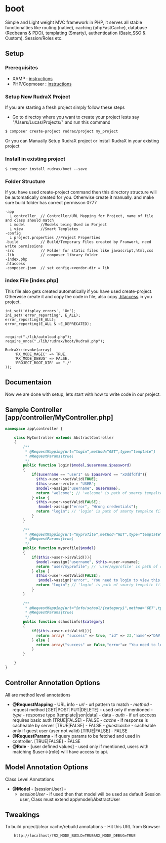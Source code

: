 # boot
Simple and Light weight MVC framework in PHP, it serves all stable functionalties like routing (native), caching (phpFastCache), database (Redbeans & PDO), templating (Smarty), authentication (Basic,SSO & Custom), Session/Roles etc.

## Setup

### Prerequisites
- XAMP : [instructions](https://github.com/boilerplatez/docs/blob/master/markdown/xampp/ENV.md)
- PHP/Copmoser : [instructions](https://github.com/boilerplatez/docs/blob/master/markdown/php/ENV.md)

### Setup New RudraX Project
If you are starting a fresh project simply follow these steps
- Go to directoy where you want to create your project lests say "/Users/Lucas/Projects/" and run this command
```bash
$ composer create-project rudrax/project my_project
```
Or you can Manually Setup RudraX project or install RudraX in your existing project

### Install in existing project
```
$ composer install rudrax/boot --save
```

### Folder Structure
If you have used create-project command then this directory structure will be automatically created for you. Otherwise create it manually. and make sure build folder has correct permisson 0777
```
-app
  L controller  // Controller/URL Mapping for Project, name of file and class should match
  L model       //Models being Used in Porject
  L view        //Smart Templates
-config
  L project.properties //Project Properties
-build          // Build/Temporary Files created by Framwork, need write permissions
-src            // Folder for static files like javascript,html,css 
-lib            // composer library folder
-index.php
.htaccess
-composer.json  // set config->vendor-dir = lib

```
### index File [index.php]
This file also gets created automatically if you have used create-project. Otherwise create it and copy the code in file, 
also copy [.htaccess](.rudraks/boot/master/root.htaccess) in you project.
```
ini_set('display_errors', 'On');
ini_set('error_reporting', E_ALL);
error_reporting(E_ALL);
error_reporting(E_ALL & ~E_DEPRECATED);


require("./lib/autoload.php");
require_once("./lib/rudrax/boot/RudraX.php");

RudraX::invoke(array(
    'RX_MODE_MAGIC' => TRUE,
    'RX_MODE_DEBUG' => FALSE,
    'PROJECT_ROOT_DIR' => "./"
));
```

## Documentaion
Now we are done with setup, lets start with how to write code in our project.

## Sample Controller [app/controller/MyController.php]
```php
namespace app\controller {

    class MyController extends AbstractController
    {
        /**
         * @RequestMapping(url="login",method="GET",type="template")
         * @RequestParams(true)
         */
        public function login($model,$username,$password)
        {
            if($username == "user1" && $password == "xDddfdfd"){
              $this->user->setValid(TRUE);
              $this->user->role = "USER";
              $model->assign("username", $username);
              return "welcome"; // 'welcome' is path of smarty tempalte file in view folder
            } else {
              $this->user->setValid(FALSE);
               $model->assign("error", "Wrong credentials");
              return "login"; // 'login' is path of smarty tempalte file in view folder
            }
        }
        
        /**
         * @RequestMapping(url="myprofile",method="GET",type="template")
         * @RequestParams(true)
         */
        public function myprofile($model)
        {
            if($this->user->isValid()){
              $model->assign("username", $this->user->uname);
              return "user/myprofile"; // 'user/myprofile' is path of smarty tempalte file in view folder
            } else {
              $this->user->setValid(FALSE);
               $model->assign("error", "You need to login to view this page");
              return "login"; // 'login' is path of smarty tempalte file in view folder
            }
        }
        
        /**
         * @RequestMapping(url="info/school/{category}",method="GET",type="json")
         * @RequestParams(true)
         */
        public function schoolinfo($category)
        {
            if($this->user->isValid()){
              return array( "success" => true, "id" => 23,"name"=>"DAV Public School");
            } else {
              return array("success" => false,"error"=> "You need to login to view this info");
            }
        }

    }
}

```

## Controller Annotation Options
All are method level annotations
- **@RequestMapping** - URL info
      - *url* - url pattern to match
      - *method* - request method [GET|POST|PUT|DELETE] - used only if mentioned
      - *type* -  response type [template|json|data] - data
      - *auth* - if url acccess requires basic auth [TRUE|FALSE] - FALSE
      - *cache* - if response is cacheable by server [TRUE|FALSE] - FALSE
      - *guestcache* - cacheable only if guest user (user not valid) [TRUE|FALSE] - FALSE
- **@RequestParams** - if query params to be fetched and used in controller. [TRUE|FALSE] - FALSE  
- **@Role** - [user defined values] - used only if mentioned, users with matching $user->{role} will have access to api.


## Model Annotation Options
Class Level Annotations
- **@Model** - [sessionUser] - 
    - *sessionUser* - if used then that model will be used as default Session user, Class must extend app\model\AbstractUser


## Tweakings
To build project/clear cache/rebuild annotations - Hit this URL from Browser
```
    http://localhost/?RX_MODE_BUILD=TRUE&RX_MODE_DEBUG=TRUE
```
